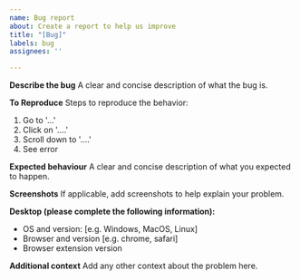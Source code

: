 ```yaml
---
name: Bug report
about: Create a report to help us improve
title: "[Bug]"
labels: bug
assignees: ''

---
```


**Describe the bug**
A clear and concise description of what the bug is.

**To Reproduce**
Steps to reproduce the behavior:

1. Go to '...'
2. Click on '....'
3. Scroll down to '....'
4. See error

**Expected behaviour**
A clear and concise description of what you expected to happen.

**Screenshots**
If applicable, add screenshots to help explain your problem.

**Desktop (please complete the following information):**

- OS and version: [e.g. Windows, MacOS, Linux]
- Browser and version [e.g. chrome, safari]
- Browser extension version

**Additional context**
Add any other context about the problem here.
